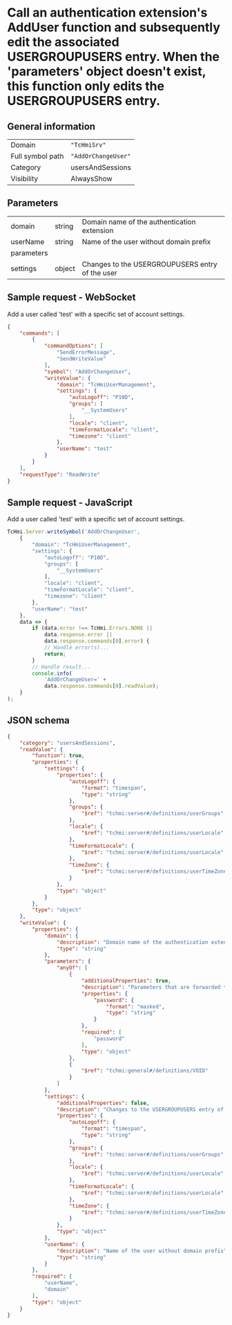 # Call an authentication extension's AddUser function and subsequently edit the associated USERGROUPUSERS entry. When the 'parameters' object doesn't exist, this function only edits the USERGROUPUSERS entry.

## General information

|  |  |
| - | - |
| Domain | `"TcHmiSrv"` |
| Full symbol path | `"AddOrChangeUser"` |
| Category | usersAndSessions |
| Visibility | AlwaysShow |

## Parameters

|  |  |  |
| - | - | - |
| domain | string | Domain name of the authentication extension |
| userName | string | Name of the user without domain prefix |
| parameters |  |  |
| settings | object | Changes to the USERGROUPUSERS entry of the user |

## Sample request - WebSocket

Add a user called 'test' with a specific set of account settings.
```json
{
    "commands": [
        {
            "commandOptions": [
                "SendErrorMessage",
                "SendWriteValue"
            ],
            "symbol": "AddOrChangeUser",
            "writeValue": {
                "domain": "TcHmiUserManagement",
                "settings": {
                    "autoLogoff": "P10D",
                    "groups": [
                        "__SystemUsers"
                    ],
                    "locale": "client",
                    "timeFormatLocale": "client",
                    "timezone": "client"
                },
                "userName": "test"
            }
        }
    ],
    "requestType": "ReadWrite"
}
```

## Sample request - JavaScript

Add a user called 'test' with a specific set of account settings.
```javascript
TcHmi.Server.writeSymbol('AddOrChangeUser',
    {
        "domain": "TcHmiUserManagement",
        "settings": {
            "autoLogoff": "P10D",
            "groups": [
                "__SystemUsers"
            ],
            "locale": "client",
            "timeFormatLocale": "client",
            "timezone": "client"
        },
        "userName": "test"
    },
    data => {
        if (data.error !== TcHmi.Errors.NONE ||
            data.response.error ||
            data.response.commands[0].error) {
            // Handle error(s)...
            return;
        }
        // Handle result...
        console.info(
            'AddOrChangeUser=' +
            data.response.commands[0].readValue);
    }
);
```

## JSON schema

```json
{
    "category": "usersAndSessions",
    "readValue": {
        "function": true,
        "properties": {
            "settings": {
                "properties": {
                    "autoLogoff": {
                        "format": "timespan",
                        "type": "string"
                    },
                    "groups": {
                        "$ref": "tchmi:server#/definitions/userGroups"
                    },
                    "locale": {
                        "$ref": "tchmi:server#/definitions/userLocale"
                    },
                    "timeFormatLocale": {
                        "$ref": "tchmi:server#/definitions/userLocale"
                    },
                    "timeZone": {
                        "$ref": "tchmi:server#/definitions/userTimeZone"
                    }
                },
                "type": "object"
            }
        },
        "type": "object"
    },
    "writeValue": {
        "properties": {
            "domain": {
                "description": "Domain name of the authentication extension",
                "type": "string"
            },
            "parameters": {
                "anyOf": [
                    {
                        "additionalProperties": true,
                        "description": "Parameters that are forwarded to the authentication extension's AddUser function. Notice that the userName without the domain is forwarded automatically.",
                        "properties": {
                            "password": {
                                "format": "masked",
                                "type": "string"
                            }
                        },
                        "required": [
                            "password"
                        ],
                        "type": "object"
                    },
                    {
                        "$ref": "tchmi:general#/definitions/VOID"
                    }
                ]
            },
            "settings": {
                "additionalProperties": false,
                "description": "Changes to the USERGROUPUSERS entry of the user",
                "properties": {
                    "autoLogoff": {
                        "format": "timespan",
                        "type": "string"
                    },
                    "groups": {
                        "$ref": "tchmi:server#/definitions/userGroups"
                    },
                    "locale": {
                        "$ref": "tchmi:server#/definitions/userLocale"
                    },
                    "timeFormatLocale": {
                        "$ref": "tchmi:server#/definitions/userLocale"
                    },
                    "timeZone": {
                        "$ref": "tchmi:server#/definitions/userTimeZone"
                    }
                },
                "type": "object"
            },
            "userName": {
                "description": "Name of the user without domain prefix",
                "type": "string"
            }
        },
        "required": [
            "userName",
            "domain"
        ],
        "type": "object"
    }
}
```
